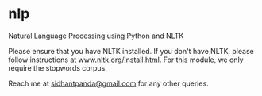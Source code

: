 nlp
===

Natural Language Processing using Python and NLTK

Please ensure that you have NLTK installed. If you don't have NLTK, please follow instructions at www.nltk.org/install.html.
For this module, we only require the stopwords corpus.

Reach me at sidhantpanda@gmail.com for any other queries.